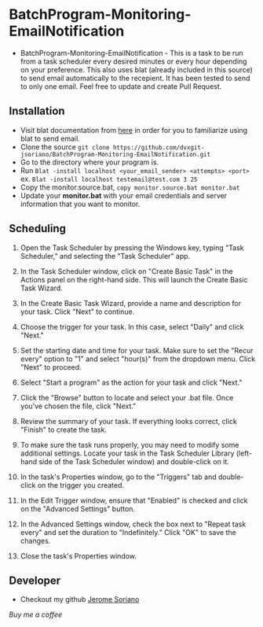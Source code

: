 # BatchProgram-Monitoring-EmailNotification

- BatchProgram-Monitoring-EmailNotification - This is a task to be run from a task scheduler every desired minutes or every hour depending on your preference. This also uses blat (already included in this source) to send email automatically to the recepient. It has been tested to send to only one email. Feel free to update and create Pull Request.

## Installation

- Visit blat documentation from [here](https://www.blat.net/) in order for you to familiarize using blat to send email.
- Clone the source `git clone https://github.com/dvxgit-jsoriano/BatchProgram-Monitoring-EmailNotification.git`
- Go to the directory where your program is.
- Run `Blat -install localhost <your_email_sender> <attempts> <port>` ex. `Blat -install localhost testemail@test.com 3 25`
- Copy the monitor.source.bat, `copy monitor.source.bat monitor.bat`
- Update your **monitor.bat** with your email credentials and server information that you want to monitor.

## Scheduling

1. Open the Task Scheduler by pressing the Windows key, typing "Task Scheduler," and selecting the "Task Scheduler" app.

2. In the Task Scheduler window, click on "Create Basic Task" in the Actions panel on the right-hand side. This will launch the Create Basic Task Wizard.

3. In the Create Basic Task Wizard, provide a name and description for your task. Click "Next" to continue.

4. Choose the trigger for your task. In this case, select "Daily" and click "Next."

5. Set the starting date and time for your task. Make sure to set the "Recur every" option to "1" and select "hour(s)" from the dropdown menu. Click "Next" to proceed.

6. Select "Start a program" as the action for your task and click "Next."

7. Click the "Browse" button to locate and select your .bat file. Once you've chosen the file, click "Next."

8. Review the summary of your task. If everything looks correct, click "Finish" to create the task.

9. To make sure the task runs properly, you may need to modify some additional settings. Locate your task in the Task Scheduler Library (left-hand side of the Task Scheduler window) and double-click on it.

10. In the task's Properties window, go to the "Triggers" tab and double-click on the trigger you created.

11. In the Edit Trigger window, ensure that "Enabled" is checked and click on the "Advanced Settings" button.

12. In the Advanced Settings window, check the box next to "Repeat task every" and set the duration to "Indefinitely." Click "OK" to save the changes.

13. Close the task's Properties window.

## Developer

- Checkout my github [Jerome Soriano](https://github.com/dvxgit-jsoriano)

*Buy me a coffee*